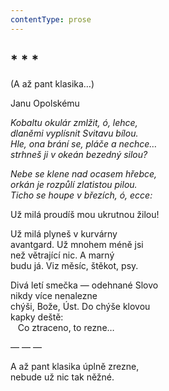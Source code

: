 ```yaml
---
contentType: prose
---
```


## \* \* \*  
(A až pant klasika…)

Janu Opolskému

_Kobaltu okulár zmlžit, ó, lehce,  
dlaněmi vyplísnit Svitavu bílou.  
Hle, ona brání se, pláče a nechce…  
strhneš ji v okeán bezedný silou?_

_Nebe se klene nad ocasem hřebce,  
orkán je rozpůlí zlatistou pilou.  
Ticho se houpe v březích, ó, ecce:_

Už milá proudíš mou ukrutnou žilou!

Už milá plyneš v kurvárny  
avantgard. Už mnohem méně jsi  
než větrající nic. A marný  
budu já. Viz měsíc, štěkot, psy.

Divá letí smečka — odehnané Slovo  
nikdy více nenalezne  
chýši, Bože, Úst. Do chýše klovou  
kapky deště:  
   Co ztraceno, to rezne…

— — —

A až pant klasika úplně zrezne,  
nebude už nic tak něžné.
